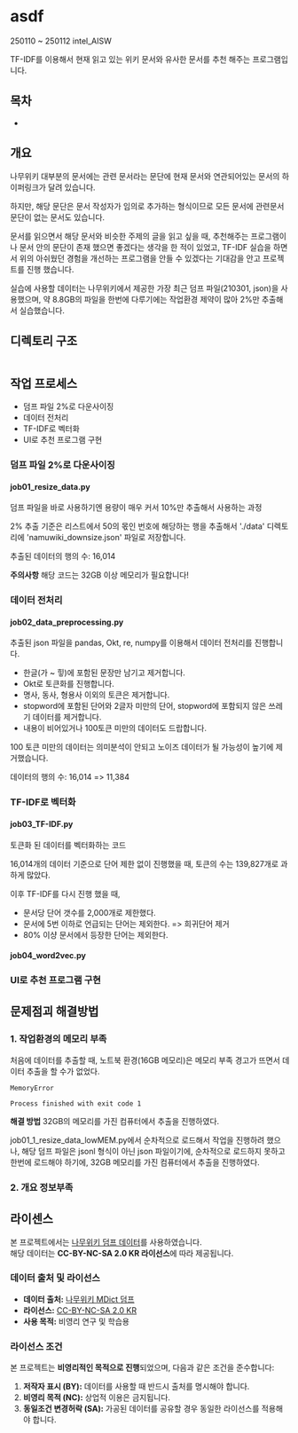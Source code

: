 # asdf
250110 ~ 250112 intel_AISW

TF-IDF를 이용해서 현재 읽고 있는 위키 문서와 유사한 문서를 추천 해주는 프로그램입니다.



## 목차

- 



## 개요

나무위키 대부분의 문서에는 관련 문서라는 문단에 현재 문서와 연관되어있는 문서의 하이퍼링크가 달려 있습니다.


하지만, 해당 문단은 문서 작성자가 임의로 추가하는 형식이므로 모든 문서에 관련문서 문단이 없는 문서도 있습니다.


 문서를 읽으면서 해당 문서와 비슷한 주제의 글을 읽고 싶을 때, 추천해주는 프로그램이나 문서 안의 문단이 존재 했으면 좋겠다는 생각을 한 적이 있었고,
TF-IDF 실습을 하면서 위의 아쉬웠던 경험을 개선하는 프로그램을 안들 수 있겠다는 기대감을 안고 프로젝트를 진행 했습니다.

실습에 사용할 데이터는 나무위키에서 제공한 가장 최근 덤프 파일(210301, json)을 사용했으며,
약 8.8GB의 파일을 한번에 다루기에는 작업환경 제약이 많아 2%만 추출해서 실습했습니다.


## 디렉토리 구조
```commandline

```
 


## 작업 프로세스

- 덤프 파일 2%로 다운사이징
- 데이터 전처리
- TF-IDF로 벡터화
- UI로 추천 프로그램 구현


### 덤프 파일 2%로 다운사이징
#### **job01_resize_data.py**

덤프 파일을 바로 사용하기엔 용량이 매우 커서 10%만 추출해서 사용하는 과정

2% 추출 기준은 리스트에서 50의 몫인 번호에 해당하는 행을 추출해서 './data' 디렉토리에 'namuwiki_downsize.json' 파일로 저장합니다.
 
 

추출된 데이터의 행의 수: 16,014 

**주의사항**
해당 코드는 32GB 이상 메모리가 필요합니다!



### 데이터 전처리
#### **job02_data_preprocessing.py**

추출된 json 파일을 pandas, Okt, re, numpy를 이용해서 데이터 전처리를 진행합니다.

- 한글(가 ~ 힣)에 포함된 문장만 남기고 제거합니다.
- Okt로 토큰화를 진행합니다.
- 명사, 동사, 형용사 이외의 토큰은 제거합니다.
- stopword에 포함된 단어와 2글자 미만의 단어, stopword에 포함되지 않은 쓰레기 데이터를 제거합니다.
- 내용이 비어있거나 100토큰 미만의 데이터도 드랍합니다.

100 토큰 미만의 데이터는 의미분석이 안되고 노이즈 데이터가 될 가능성이 높기에 제거했습니다.

데이터의 행의 수: 16,014 => 11,384


### TF-IDF로 벡터화
#### **job03_TF-IDF.py**

토큰화 된 데이터를 벡터화하는 코드

16,014개의 데이터 기준으로 단어 제한 없이 진행했을 때, 토큰의 수는 139,827개로 과하게 많았다.

이후 TF-IDF를 다시 진행 했을 때,
- 문서당 단어 갯수를 2,000개로 제한했다.
- 문서에 5번 이하로 언급되는 단어는 제외한다. => 희귀단어 제거
- 80% 이샹 문서에서 등장한 단어는 제외한다.

#### **job04_word2vec.py**





### UI로 추천 프로그램 구현




## 문제점괴 해결방법

### 1. 작업환경의 메모리 부족
처음에 데이터를 추출할 때, 노트북 환경(16GB 메모리)은 메모리 부족 경고가 뜨면서 데이터 추출을 할 수가 없었다.
```commandline
MemoryError

Process finished with exit code 1
```
**해결 방법**
32GB의 메모리를 가진 컴퓨터에서 추출을 진행하였다.


job01_1_resize_data_lowMEM.py에서 순차적으로 로드해서 작업을 진행하려 했으나, 해당 덤프 파일은 jsonl 형식이 아닌 json 파일이기에,
순차적으로 로드하지 못하고 한번에 로드해야 하기에, 32GB 메모리를 가진 컴퓨터에서 추출을 진행하였다.


### 2. 개요 정보부족




## 라이센스

본 프로젝트에서는 [나무위키 덤프 데이터](https://namu.wiki/w/%EB%82%98%EB%AC%B4%EC%9C%84%ED%82%A4%20MDict)를 사용하였습니다.  
해당 데이터는 **CC-BY-NC-SA 2.0 KR 라이선스**에 따라 제공됩니다.

### 데이터 출처 및 라이선스
- **데이터 출처:** [나무위키 MDict 덤프](https://namu.wiki/w/%EB%82%98%EB%AC%B4%EC%9C%84%ED%82%A4%20MDict)
- **라이선스:** [CC-BY-NC-SA 2.0 KR](https://creativecommons.org/licenses/by-nc-sa/2.0/kr/)
- **사용 목적:** 비영리 연구 및 학습용

### 라이선스 조건
본 프로젝트는 **비영리적인 목적으로 진행**되었으며, 다음과 같은 조건을 준수합니다:
1. **저작자 표시 (BY):** 데이터를 사용할 때 반드시 출처를 명시해야 합니다.  
2. **비영리 목적 (NC):** 상업적 이용은 금지됩니다.  
3. **동일조건 변경허락 (SA):** 가공된 데이터를 공유할 경우 동일한 라이선스를 적용해야 합니다.  

